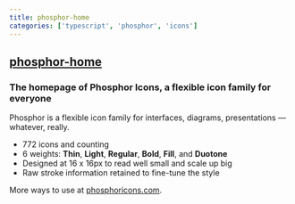 ```yaml
---
title: phosphor-home
categories: ['typescript', 'phosphor', 'icons']
---
```

## [phosphor-home](https://github.com/phosphor-icons/phosphor-home)

### The homepage of Phosphor Icons, a flexible icon family for everyone


Phosphor is a flexible icon family for interfaces, diagrams, presentations — whatever, really.

- 772 icons and counting
- 6 weights: **Thin**, **Light**, **Regular**, **Bold**, **Fill**, and **Duotone**
- Designed at 16 x 16px to read well small and scale up big
- Raw stroke information retained to fine-tune the style

More ways to use at [phosphoricons.com](https://phosphoricons.com).
